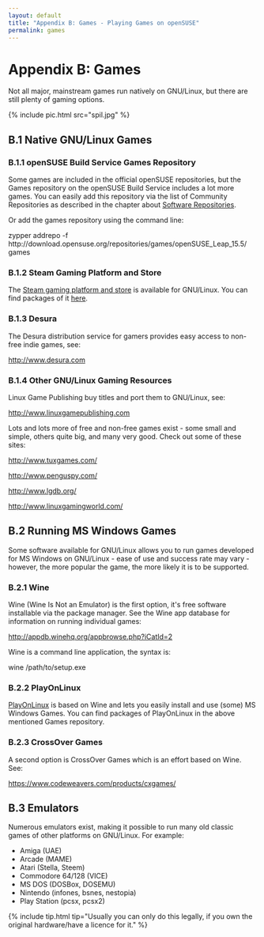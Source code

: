 ```yaml
---
layout: default
title: "Appendix B: Games - Playing Games on openSUSE"
permalink: games
---
```


# Appendix B: Games

Not all major, mainstream games run natively on GNU/Linux, but there are still plenty of gaming options.

{% include pic.html src="spil.jpg" %}

## B.1 Native GNU/Linux Games

### B.1.1 openSUSE Build Service Games Repository

Some games are included in the official openSUSE repositories, but the Games repository on the openSUSE Build Service includes a lot more games. You can easily add this repository via the list of Community Repositories as described in the chapter about [Software Repositories](repositories).

Or add the games repository using the command line:

<div class="clroot">zypper addrepo -f http://download.opensuse.org/repositories/games/openSUSE_Leap_15.5/ games</div>

### B.1.2 Steam Gaming Platform and Store

The [Steam gaming platform and store](http://store.steampowered.com/browse/linux/) is available for GNU/Linux. You can find packages of it [here](http://software.opensuse.org/package/steam).

### B.1.3 Desura

The Desura distribution service for gamers provides easy access to non-free indie games, see:

<http://www.desura.com>

### B.1.4 Other GNU/Linux Gaming Resources

Linux Game Publishing buy titles and port them to GNU/Linux, see:

<http://www.linuxgamepublishing.com>

Lots and lots more of free and non-free games exist - some small and simple, others quite big, and many very good. Check out some of these sites:

<http://www.tuxgames.com/>

<http://www.penguspy.com/>

<http://www.lgdb.org/>

<http://www.linuxgamingworld.com/>

## B.2 Running MS Windows Games

Some software available for GNU/Linux allows you to run games developed for MS Windows on GNU/Linux - ease of use and success rate may vary - however, the more popular the game, the more likely it is to be supported.

### B.2.1 Wine

Wine (Wine Is Not an Emulator) is the first option, it's free software installable via the package manager. See the Wine app database for information on running individual games:

<http://appdb.winehq.org/appbrowse.php?iCatId=2>

Wine is a command line application, the syntax is:

<div class="cl">wine /path/to/setup.exe</div>

### B.2.2 PlayOnLinux

[PlayOnLinux](http://www.playonlinux.com/) is based on Wine and lets you easily install and use (some) MS Windows Games. You can find packages of PlayOnLinux in the above mentioned Games repository.

### B.2.3 CrossOver Games

A second option is CrossOver Games which is an effort based on Wine. See:

<https://www.codeweavers.com/products/cxgames/>

## B.3 Emulators

Numerous emulators exist, making it possible to run many old classic games of other platforms on GNU/Linux. For example:

- Amiga (UAE)
- Arcade (MAME)
- Atari (Stella, Steem)
- Commodore 64/128 (VICE)
- MS DOS (DOSBox, DOSEMU)
- Nintendo (infones, bsnes, nestopia)
- Play Station (pcsx, pcsx2)

{% include tip.html tip="Usually you can only do this legally, if you own the original hardware/have a licence for it." %}

